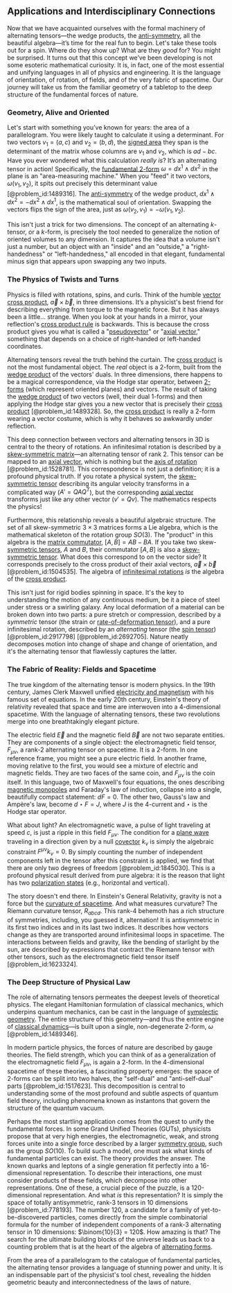 ## Applications and Interdisciplinary Connections

Now that we have acquainted ourselves with the formal machinery of alternating tensors—the wedge products, the [anti-symmetry](@article_id:184343), all the beautiful algebra—it’s time for the real fun to begin. Let's take these tools out for a spin. Where do they show up? What are they *good* for? You might be surprised. It turns out that this concept we’ve been developing is not some esoteric mathematical curiosity. It is, in fact, one of the most essential and unifying languages in all of physics and engineering. It is the language of orientation, of rotation, of fields, and of the very fabric of spacetime. Our journey will take us from the familiar geometry of a tabletop to the deep structure of the fundamental forces of nature.

### Geometry, Alive and Oriented

Let's start with something you’ve known for years: the area of a parallelogram. You were likely taught to calculate it using a determinant. For two vectors $v_1 = (a, c)$ and $v_2 = (b, d)$, the [signed area](@article_id:169094) they span is the determinant of the matrix whose columns are $v_1$ and $v_2$, which is $ad - bc$. Have you ever wondered what this calculation *really is*? It’s an alternating tensor in action! Specifically, the [fundamental 2-form](@article_id:182782) $\omega = dx^1 \wedge dx^2$ in the plane is an "area-measuring machine." When you "feed" it two vectors, $\omega(v_1, v_2)$, it spits out precisely this determinant value [@problem_id:1489316]. The [anti-symmetry](@article_id:184343) of the wedge product, $dx^1 \wedge dx^2 = -dx^2 \wedge dx^1$, is the mathematical soul of orientation. Swapping the vectors flips the sign of the area, just as $\omega(v_2, v_1) = -\omega(v_1, v_2)$.

This isn't just a trick for two dimensions. The concept of an alternating $k$-tensor, or a $k$-form, is precisely the tool needed to generalize the notion of oriented volumes to any dimension. It captures the idea that a volume isn't just a number, but an object with an "inside" and an "outside," a "right-handedness" or "left-handedness," all encoded in that elegant, fundamental minus sign that appears upon swapping any two inputs.

### The Physics of Twists and Turns

Physics is filled with rotations, spins, and curls. Think of the humble [vector cross product](@article_id:155990), $\vec{a} \times \vec{b}$, in three dimensions. It’s a physicist's best friend for describing everything from torque to the magnetic force. But it has always been a little... strange. When you look at your hands in a mirror, your reflection's [cross product rule](@article_id:261840) is backwards. This is because the cross product gives you what is called a "[pseudovector](@article_id:195802)" or "[axial vector](@article_id:191335)," something that depends on a choice of right-handed or left-handed coordinates.

Alternating tensors reveal the truth behind the curtain. The [cross product](@article_id:156255) is not the most fundamental object. The *real* object is a 2-form, built from the [wedge product](@article_id:146535) of the vectors' duals. In three dimensions, there happens to be a magical correspondence, via the Hodge star operator, between [2-forms](@article_id:187514) (which represent oriented planes) and vectors. The result of taking the [wedge product](@article_id:146535) of two vectors (well, their dual 1-forms) and then applying the Hodge star gives you a new vector that is precisely their [cross product](@article_id:156255) [@problem_id:1489328]. So, the [cross product](@article_id:156255) is really a 2-form wearing a vector costume, which is why it behaves so awkwardly under reflection.

This deep connection between vectors and alternating tensors in 3D is central to the theory of rotations. An infinitesimal rotation is described by a [skew-symmetric matrix](@article_id:155504)—an alternating tensor of rank 2. This tensor can be mapped to an [axial vector](@article_id:191335), which is nothing but the [axis of rotation](@article_id:186600) [@problem_id:1528781]. This correspondence is not just a definition; it is a profound physical truth. If you rotate a physical system, the [skew-symmetric tensor](@article_id:198855) describing its angular velocity transforms in a complicated way ($A' = QAQ^T$), but the corresponding [axial vector](@article_id:191335) transforms just like any other vector ($v' = Qv$). The mathematics respects the physics!

Furthermore, this relationship reveals a beautiful algebraic structure. The set of all skew-symmetric $3 \times 3$ matrices forms a Lie algebra, which is the mathematical skeleton of the rotation group $SO(3)$. The "product" in this algebra is the [matrix commutator](@article_id:273318), $[A, B] = AB - BA$. If you take two skew-[symmetric tensors](@article_id:147598), $A$ and $B$, their commutator $[A,B]$ is also a [skew-symmetric tensor](@article_id:198855). What does this correspond to on the vector side? It corresponds precisely to the cross product of their axial vectors, $\vec{a} \times \vec{b}$ [@problem_id:1504535]. The algebra of [infinitesimal rotations](@article_id:166141) *is* the algebra of the [cross product](@article_id:156255).

This isn't just for rigid bodies spinning in space. It's the key to understanding the motion of any continuous medium, be it a piece of steel under stress or a swirling galaxy. Any local deformation of a material can be broken down into two parts: a pure stretch or compression, described by a *symmetric* tensor (the strain or [rate-of-deformation tensor](@article_id:184293)), and a pure infinitesimal rotation, described by an *alternating* tensor (the [spin tensor](@article_id:186852)) [@problem_id:2917798] [@problem_id:2692705]. Nature neatly decomposes motion into change of shape and change of orientation, and it's the alternating tensor that flawlessly captures the latter.

### The Fabric of Reality: Fields and Spacetime

The true kingdom of the alternating tensor is modern physics. In the 19th century, James Clerk Maxwell unified [electricity and magnetism](@article_id:184104) with his famous set of equations. In the early 20th century, Einstein's theory of relativity revealed that space and time are interwoven into a 4-dimensional spacetime. With the language of alternating tensors, these two revolutions merge into one breathtakingly elegant picture.

The electric field $\vec{E}$ and the magnetic field $\vec{B}$ are not two separate entities. They are components of a single object: the electromagnetic field tensor, $F_{\mu\nu}$, a rank-2 alternating tensor on spacetime. It is a 2-form. In one reference frame, you might see a pure electric field. In another frame, moving relative to the first, you would see a mixture of electric and magnetic fields. They are two faces of the same coin, and $F_{\mu\nu}$ is the coin itself. In this language, two of Maxwell's four equations, the ones describing [magnetic monopoles](@article_id:142323) and Faraday's law of induction, collapse into a single, beautifully compact statement: $dF = 0$. The other two, Gauss's law and Ampère's law, become $d\star F = J$, where $J$ is the 4-current and $\star$ is the Hodge star operator.

What about light? An electromagnetic wave, a pulse of light traveling at speed $c$, is just a ripple in this field $F_{\mu\nu}$. The condition for a [plane wave](@article_id:263258) traveling in a direction given by a null [covector](@article_id:149769) $k_\nu$ is simply the algebraic constraint $F^{\mu\nu}k_\nu = 0$. By simply counting the number of independent components left in the tensor after this constraint is applied, we find that there are only two degrees of freedom [@problem_id:1845030]. This is a profound physical result derived from pure algebra: it is the reason that light has two [polarization states](@article_id:174636) (e.g., horizontal and vertical).

The story doesn't end there. In Einstein's General Relativity, gravity is not a force but the [curvature of spacetime](@article_id:188986). And what measures curvature? The Riemann curvature tensor, $R_{abcd}$. This rank-4 behemoth has a rich structure of symmetries, including, you guessed it, alternation! It is antisymmetric in its first two indices and in its last two indices. It describes how vectors change as they are transported around infinitesimal loops in spacetime. The interactions between fields and gravity, like the bending of starlight by the sun, are described by expressions that contract the Riemann tensor with other tensors, such as the electromagnetic field tensor itself [@problem_id:1623324].

### The Deep Structure of Physical Law

The role of alternating tensors permeates the deepest levels of theoretical physics. The elegant Hamiltonian formulation of classical mechanics, which underpins quantum mechanics, can be cast in the language of [symplectic geometry](@article_id:160289). The entire structure of this geometry—and thus the entire engine of [classical dynamics](@article_id:176866)—is built upon a single, non-degenerate 2-form, $\omega$ [@problem_id:1489346].

In modern particle physics, the forces of nature are described by gauge theories. The field strength, which you can think of as a generalization of the electromagnetic field $F_{\mu\nu}$, is again a 2-form. In the 4-dimensional spacetime of these theories, a fascinating property emerges: the space of 2-forms can be split into two halves, the "self-dual" and "anti-self-dual" parts [@problem_id:1517623]. This decomposition is central to understanding some of the most profound and subtle aspects of quantum field theory, including phenomena known as instantons that govern the structure of the quantum vacuum.

Perhaps the most startling application comes from the quest to unify the fundamental forces. In some Grand Unified Theories (GUTs), physicists propose that at very high energies, the electromagnetic, weak, and strong forces unite into a single force described by a larger [symmetry group](@article_id:138068), such as the group $SO(10)$. To build such a model, one must ask what kinds of fundamental particles can exist. The theory provides the answer. The known quarks and leptons of a single generation fit perfectly into a 16-dimensional representation. To describe their interactions, one must consider products of these fields, which decompose into other representations. One of these, a crucial piece of the puzzle, is a 120-dimensional representation. And what *is* this representation? It is simply the space of totally antisymmetric, rank-3 tensors in 10 dimensions [@problem_id:778193]. The number 120, a candidate for a family of yet-to-be-discovered particles, comes directly from the simple combinatorial formula for the number of independent components of a rank-3 alternating tensor in 10 dimensions: $\binom{10}{3} = 120$. How amazing is that? The search for the ultimate building blocks of the universe leads us back to a counting problem that is at the heart of the algebra of [alternating forms](@article_id:634313).

From the area of a parallelogram to the catalogue of fundamental particles, the alternating tensor provides a language of stunning power and unity. It is an indispensable part of the physicist's tool chest, revealing the hidden geometric beauty and interconnectedness of the laws of nature.